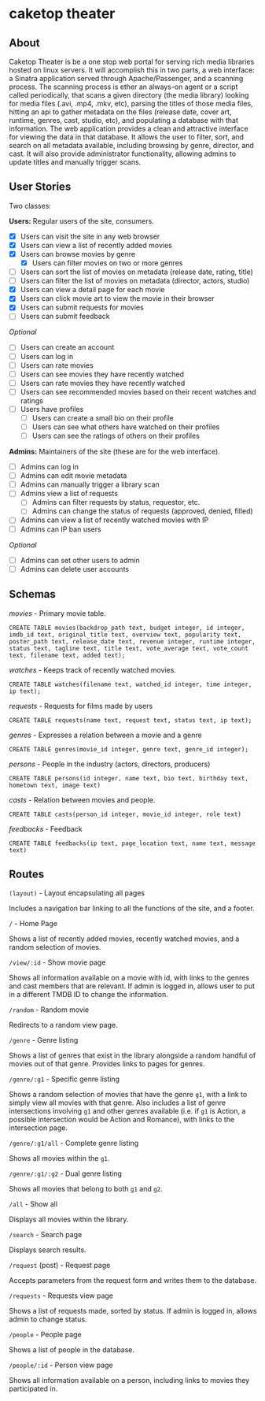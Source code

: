 caketop theater
===============

About
-----

Caketop Theater is be a one stop web portal for serving rich media libraries hosted on linux servers. It will accomplish this in two parts, a web interface: a Sinatra application served through Apache/Passenger, and a scanning process. The scanning process is ether an always-on agent or a script called periodically, that scans a given directory (the media library) looking for media files (.avi, .mp4, .mkv, etc), parsing the titles of those media files, hitting an api to gather metadata on the files (release date, cover art, runtime, genres, cast, studio, etc), and populating a database with that information. The web application provides a clean and attractive interface for viewing the data in that database. It allows the user to filter, sort, and search on all metadata available, including browsing by genre, director, and cast. It will also provide administrator functionality, allowing admins to update titles and manually trigger scans.

User Stories
------------

Two classes:

**Users:** Regular users of the site, consumers.

* [X] Users can visit the site in any web browser
* [X] Users can view a list of recently added movies
* [X] Users can browse movies by genre
  * [X] Users can filter movies on two or more genres
* [ ] Users can sort the list of movies on metadata (release date, rating, title)
* [ ] Users can filter the list of movies on metadata (director, actors, studio)
* [X] Users can view a detail page for each movie
* [X] Users can click movie art to view the movie in their browser
* [X] Users can submit requests for movies
* [ ] Users can submit feedback

*Optional*

* [ ] Users can create an account
* [ ] Users can log in
* [ ] Users can rate movies
* [ ] Users can see movies they have recently watched
* [ ] Users can rate movies they have recently watched
* [ ] Users can see recommended movies based on their recent watches and ratings
* [ ] Users have profiles
  * [ ] Users can create a small bio on their profile
  * [ ] Users can see what others have watched on their profiles
  * [ ] Users can see the ratings of others on their profiles

**Admins:** Maintainers of the site (these are for the web interface).

* [ ] Admins can log in
* [ ] Admins can edit movie metadata
* [ ] Admins can manually trigger a library scan
* [ ] Admins view a list of requests
  * [ ] Admins can filter requests by status, requestor, etc.
  * [ ] Admins can change the status of requests (approved, denied, filled)
* [ ] Admins can view a list of recently watched movies with IP
* [ ] Admins can IP ban users

*Optional*

* [ ] Admins can set other users to admin
* [ ] Admins can delete user accounts

Schemas
-------

*movies* - Primary movie table.

    CREATE TABLE movies(backdrop_path text, budget integer, id integer, imdb_id text, original_title text, overview text, popularity text, poster_path text, release_date text, revenue integer, runtime integer, status text, tagline text, title text, vote_average text, vote_count text, filename text, added text);

*watches* - Keeps track of recently watched movies.

    CREATE TABLE watches(filename text, watched_id integer, time integer, ip text);

*requests* - Requests for films made by users

    CREATE TABLE requests(name text, request text, status text, ip text);

*genres* - Expresses a relation between a movie and a genre

    CREATE TABLE genres(movie_id integer, genre text, genre_id integer);

*persons* - People in the industry (actors, directors, producers)

    CREATE TABLE persons(id integer, name text, bio text, birthday text, hometown text, image text)

*casts* - Relation between movies and people.

    CREATE TABLE casts(person_id integer, movie_id integer, role text)
    
*feedbacks* - Feedback

    CREATE TABLE feedbacks(ip text, page_location text, name text, message text)

Routes
------

`(layout)` - Layout encapsulating all pages

Includes a navigation bar linking to all the functions of the site, and a footer.

`/` - Home Page

Shows a list of recently added movies, recently watched movies, and a random selection of movies.

`/view/:id` - Show movie page

Shows all information available on a movie with id, with links to the genres and cast members that are relevant. If admin is logged in, allows user to put in a different TMDB ID to change the information.

`/random` - Random movie

Redirects to a random view page.

`/genre` - Genre listing

Shows a list of genres that exist in the library alongside a random handful of movies out of that genre. Provides links to pages for genres.

`/genre/:g1` - Specific genre listing

Shows a random selection of movies that have the genre `g1`, with a link to simply view all movies with that genre. Also includes a list of genre intersections involving `g1` and other genres available (i.e. if `g1` is Action, a possible intersection would be Action and Romance), with links to the intersection page.

`/genre/:g1/all` - Complete genre listing

Shows all movies within the `g1`.

`/genre/:g1/:g2` - Dual genre listing

Shows all movies that belong to both `g1` and `g2`.

`/all` - Show all

Displays all movies within the library.

`/search` - Search page

Displays search results.

`/request` (post) - Request page

Accepts parameters from the request form and writes them to the database.

`/requests` - Requests view page

Shows a list of requests made, sorted by status. If admin is logged in, allows admin to change status.

`/people` - People page

Shows a list of people in the database.

`/people/:id` - Person view page

Shows all information available on a person, including links to movies they participated in.
